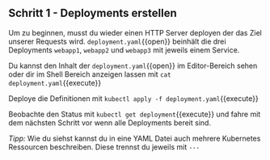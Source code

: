 ## Schritt 1 - Deployments erstellen

Um zu beginnen, musst du wieder einen HTTP Server deployen der das Ziel unserer Requests wird.  `deployment.yaml`{{open}} beinhält die drei Deployments `webapp1`, `webapp2` und `webapp3` mit jeweils einem Service.

Du kannst den Inhalt der `deployment.yaml`{{open}} im Editor-Bereich sehen oder dir im Shell Bereich anzeigen lassen mit `cat deployment.yaml`{{execute}}

Deploye die Definitionen mit `kubectl apply -f deployment.yaml`{{execute}}

Beobachte den Status mit `kubectl get deployment`{{execute}} und fahre mit dem nächsten Schritt vor wenn alle Deployments bereit sind.

*Tipp:* Wie du siehst kannst du in eine YAML Datei auch mehrere Kubernetes Ressourcen beschreiben. Diese trennst du jeweils mit `---`